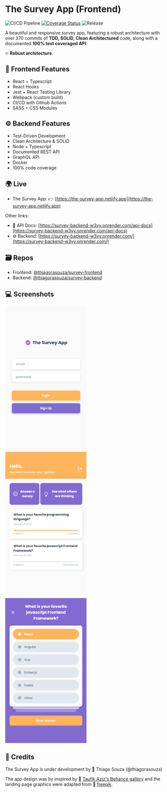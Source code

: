# The Survey App (Frontend)

![CI/CD Pipeline](https://github.com/thiagorasouza/survey-frontend/actions/workflows/ci-cd-pipeline.yml/badge.svg)
[![Coverage Status](https://coveralls.io/repos/github/thiagorasouza/survey-frontend/badge.svg?branch=main)](https://coveralls.io/github/thiagorasouza/survey-frontend?branch=main)
![Release](https://img.shields.io/github/v/tag/thiagorasouza/survey-frontend?label=release)

A beautiful and responsive survey app, featuring a robust architecture with over 370 commits of **TDD, SOLID, Clean Architectured** code, along with a documented **100% test coveraged API**.

:fire: **Robust architecture**.

## :iphone: Frontend Features

- React + Typescript
- React Hooks
- Jest + React Testing Library
- Webpack (custom build)
- CI/CD with Github Actions
- SASS + CSS Modules

## :gear: Backend Features

- Test-Driven Development
- Clean Architecture & SOLID
- Node + Typescript
- Documented REST API
- GraphQL API
- Docker
- 100% code coverage

## :earth_africa: Live

- The Survey App: :point_right: [https://the-survey-app.netlify.app](https://the-survey-app.netlify.app)

Other links:

- :book: API Docs: [https://survey-backend-w3vy.onrender.com/api-docs](https://survey-backend-w3vy.onrender.com/api-docs)
- :gear: Backend: [https://survey-backend-w3vy.onrender.com/](https://survey-backend-w3vy.onrender.com/)

## :card_file_box: Repos

- Frontend: [@thiagorasouza/survey-frontend](https://github.com/thiagorasouza/survey-frontend)
- Backend: [@thiagorasouza/survey-backend](https://github.com/thiagorasouza/survey-backend)

## :computer: Screenshots

[<img src="docs/login.png?raw=true" width="260"  alt=" Login page" />](https://github.com/thiagorasouza/survey-frontend/blob/main/docs/login.png?raw=true)
[<img src="docs/surveys.png?raw=true" width="260" alt=" Surveys page" />](https://github.com/thiagorasouza/survey-frontend/blob/main/docs/surveys.png?raw=true)
[<img src="docs/survey-question.png?raw=true" width="260" alt="Survey question page" />](https://github.com/thiagorasouza/survey-frontend/blob/main/docs/survey-question.png?raw=true)

## :wrench: Credits

The Survey App is under development by :rocket: Thiago Souza (@thiagorasouza)

The app design was by inspired by :link: [Taufik Aziz's Behance gallery](https://www.behance.net/gallery/127836193/Surveio-Mobile-App-Design) and the landing page graphics were adapted from :link: [freepik](https://www.freepik.com/free-vector/people-checking-giant-check-list-background_4058655.htm).
